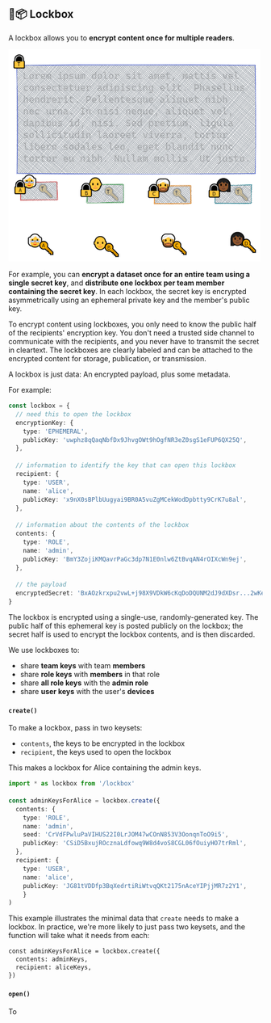 ﻿## 🔐📦 Lockbox

A lockbox allows you to **encrypt content once for multiple readers**.

<img src='../../docs/img/lockboxes.png' width='500' />

For example, you can **encrypt a dataset once for an entire team using a single secret key**, and
**distribute one lockbox per team member containing the secret key**. In each lockbox, the secret key is encrypted
asymmetrically using an ephemeral private key and the member's public key.

To encrypt content using lockboxes, you only need to know the public half of the recipients' encryption key. You don't need a trusted
side channel to communicate with the recipients, and you never have to transmit the secret in
cleartext. The lockboxes are clearly labeled and can be attached to the encrypted content for
storage, publication, or transmission.

A lockbox is just data: An encrypted payload, plus some metadata.

For example:

```ts
const lockbox = {
  // need this to open the lockbox
  encryptionKey: {
    type: 'EPHEMERAL',
    publicKey: 'uwphz8qQaqNbfDx9JhvgOWt9hOgfNR3eZ0sgS1eFUP6QX25Q',
  },

  // information to identify the key that can open this lockbox
  recipient: {
    type: 'USER',
    name: 'alice',
    publicKey: 'x9nX0sBPlbUugyai9BR0A5vuZgMCekWodDpbtty9CrK7u8al',
  },

  // information about the contents of the lockbox
  contents: {
    type: 'ROLE',
    name: 'admin',
    publicKey: 'BmY3ZojiKMQavrPaGc3dp7N1E0nlw6ZtBvqAN4rOIXcWn9ej',
  },

  // the payload
  encryptedSecret: 'BxAOzkrxpu2vwL+j98X9VDkW6cKqDoDQUNM2dJ9dXDsr...2wKeaT0T5wi0JVGh2lbW2VG5==',
}
```

The lockbox is encrypted using a single-use, randomly-generated key. The public half of this
ephemeral key is posted publicly on the lockbox; the secret half is used to encrypt the lockbox
contents, and is then discarded.

We use lockboxes to:

- share **team keys** with team **members**
- share **role keys** with **members** in that role
- share **all role keys** with the **admin role**
- share **user keys** with the user's **devices**

#### `create()`

To make a lockbox, pass in two keysets:

- `contents`, the keys to be encrypted in the lockbox
- `recipient`, the keys used to open the lockbox

This makes a lockbox for Alice containing the admin keys.

```ts
import * as lockbox from '/lockbox'

const adminKeysForAlice = lockbox.create({
  contents: {
    type: 'ROLE',
    name: 'admin',
    seed: 'CrVdFPwluPaVIHUS22I0LrJOM47wCOnN853V3OonqnToO9i5',
  	publicKey: 'CSiD5BxujROcznaLdfowq9W8d4voS8CGL06fOuiyHO7trRml',
  },
  recipient: {
  	type: 'USER',
  	name: 'alice',
  	publicKey: 'JG81tVDDfp3BqXedrtiRiWtvqQKt2175nAceYIPjjMR7z2Y1',
	}
)
```

This example illustrates the minimal data that `create` needs to make a lockbox. In practice, we're more likely to just pass two keysets, and the function will take what it needs from each:

```tsx
const adminKeysForAlice = lockbox.create({
  contents: adminKeys,
  recipient: aliceKeys,
})
```

#### `open()`

To
